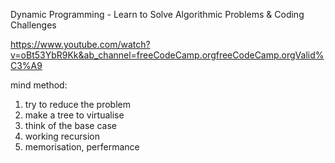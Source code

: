 Dynamic Programming - Learn to Solve Algorithmic Problems & Coding Challenges

https://www.youtube.com/watch?v=oBt53YbR9Kk&ab_channel=freeCodeCamp.orgfreeCodeCamp.orgValid%C3%A9

mind method:
1) try to reduce the problem
2) make a tree to virtualise
3) think of the base case
4) working recursion
5) memorisation, perfermance